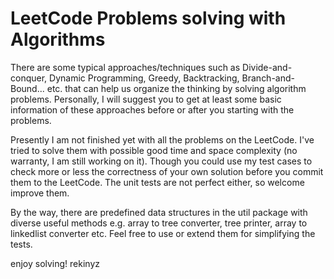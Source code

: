 LeetCode Problems solving with Algorithms
=========================

There are some typical approaches/techniques such as Divide-and-conquer, Dynamic Programming, Greedy, Backtracking, Branch-and-Bound... etc. that can help us organize the thinking by solving algorithm problems. Personally, I will suggest you to get at least some basic information of these approaches before or after you starting with the problems.

Presently I am not finished yet with all the problems on the LeetCode. I've tried to solve them with possible good time and space complexity (no warranty, I am still working on it). Though you could use my test cases to check more or less the correctness of your own solution before you commit them to the LeetCode. The unit tests are not perfect either, so welcome improve them.

By the way, there are predefined data structures in the util package with diverse useful methods e.g. array to tree converter, tree printer, array to linkedlist converter etc. Feel free to use or extend them for simplifying the tests.

enjoy solving!
rekinyz
